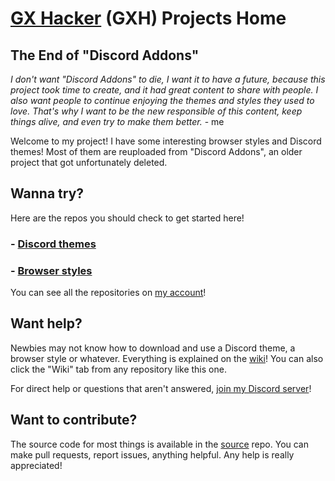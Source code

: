 # [GX Hacker](https://github.com/gx-hacker) (GXH) Projects Home

## The End of "Discord Addons"

*I don't want "Discord Addons" to die, I want it to have a future, because this project took time to create, and it had great content to share with people. I also want people to continue enjoying the themes and styles they used to love. That's why I want to be the new responsible of this content, keep things alive, and even try to make them better.* - me

Welcome to my project! I have some interesting browser styles and Discord themes! Most of them are reuploaded from "Discord Addons", an older project that got unfortunately deleted.

## Wanna try?

Here are the repos you should check to get started here!

### - [Discord themes](https://github.com/gx-hacker/discord-themes)

### - [Browser styles](https://github.com/gx-hacker/browser-styles)

You can see all the repositories on [my account](https://github.com/gx-hacker)!

## Want help?

Newbies may not know how to download and use a Discord theme, a browser style or whatever. Everything is explained on the [wiki](https://github.com/gx-hacker/home/wiki)! You can also click the "Wiki" tab from any repository like this one.

For direct help or questions that aren't answered, [join my Discord server](https://dsc.gg/code-and-stuff)!

## Want to contribute?

The source code for most things is available in the [source](https://github.com/gx-hacker/source) repo. You can make pull requests, report issues, anything helpful. Any help is really appreciated!
